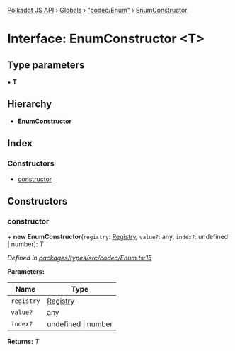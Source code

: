 [Polkadot JS API](../README.md) › [Globals](../globals.md) › ["codec/Enum"](../modules/_codec_enum_.md) › [EnumConstructor](_codec_enum_.enumconstructor.md)

# Interface: EnumConstructor <**T**>

## Type parameters

▪ **T**

## Hierarchy

* **EnumConstructor**

## Index

### Constructors

* [constructor](_codec_enum_.enumconstructor.md#constructor)

## Constructors

###  constructor

\+ **new EnumConstructor**(`registry`: [Registry](_types_.registry.md), `value?`: any, `index?`: undefined | number): *T*

*Defined in [packages/types/src/codec/Enum.ts:15](https://github.com/polkadot-js/api/blob/64ff226535/packages/types/src/codec/Enum.ts#L15)*

**Parameters:**

Name | Type |
------ | ------ |
`registry` | [Registry](_types_.registry.md) |
`value?` | any |
`index?` | undefined &#124; number |

**Returns:** *T*
